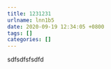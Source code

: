 ```yaml
---
title: 1231231
urlname: lnn1b5
date: 2020-09-19 12:34:05 +0800
tags: []
categories: []
---
```


sdfsdfsfsdfd
